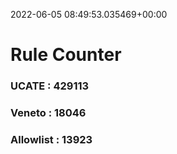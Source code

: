 2022-06-05 08:49:53.035469+00:00
# Rule Counter 
 ### UCATE : 429113

 ### Veneto : 18046

 ### Allowlist : 13923